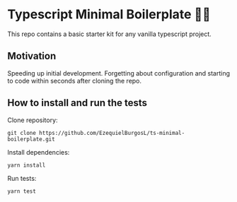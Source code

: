 # Typescript Minimal Boilerplate 🐱‍🏍

This repo contains a basic starter kit for any vanilla typescript project.

## Motivation

Speeding up initial development. Forgetting about configuration and starting to code within seconds after cloning the repo.

## How to install and run the tests

Clone repository:
```
git clone https://github.com/EzequielBurgosL/ts-minimal-boilerplate.git
```

Install dependencies:
```bash
yarn install
```

Run tests:
```bash
yarn test
```
